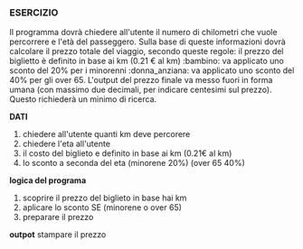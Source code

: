 ### ESERCIZIO
Il programma dovrà chiedere all'utente il numero di chilometri che vuole percorrere e l'età del passeggero.
Sulla base di queste informazioni dovrà calcolare il prezzo totale del viaggio, secondo queste regole:
il prezzo del biglietto è definito in base ai km (0.21 € al km)
:bambino:  va applicato uno sconto del 20% per i minorenni
:donna_anziana:  va applicato uno sconto del 40% per gli over 65.
L'output del prezzo finale va messo fuori in forma umana (con massimo due decimali, per indicare centesimi sul prezzo). Questo richiederà un minimo di ricerca.

**DATI**
1. chiedere all'utente quanti km deve percorere 
2. chiedere l'eta all'utente 
3. il costo del biglieto e definito in base ai km (0.21€ al km)
4. lo sconto a seconda del eta (minorene 20%) (over 65 40%)


**logica del programa**
1. scoprire il prezzo del biglieto in base hai km 
2. aplicare lo sconto 
SE (minorene o over 65)
3. preparare il prezzo

**outpot**
stampare il prezzo 